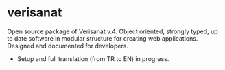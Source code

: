 # verisanat
Open source package of Verisanat v.4. Object oriented, strongly typed, up to date software in modular structure for creating web applications. Designed and documented for developers.


* Setup and full translation (from TR to EN) in progress.
